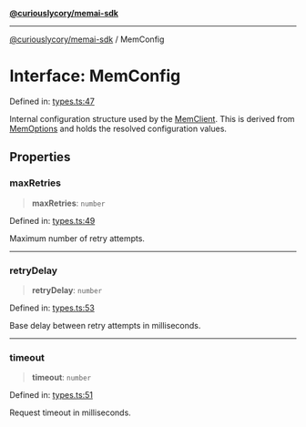 [**@curiouslycory/memai-sdk**](../README.md)

***

[@curiouslycory/memai-sdk](../globals.md) / MemConfig

# Interface: MemConfig

Defined in: [types.ts:47](https://github.com/CuriouslyCory/memai-sdk/blob/2dc092db422a3b9a254f20bc4198878b95379825/src/types.ts#L47)

Internal configuration structure used by the [MemClient](../classes/MemClient.md).
This is derived from [MemOptions](MemOptions.md) and holds the resolved configuration values.

## Properties

### maxRetries

> **maxRetries**: `number`

Defined in: [types.ts:49](https://github.com/CuriouslyCory/memai-sdk/blob/2dc092db422a3b9a254f20bc4198878b95379825/src/types.ts#L49)

Maximum number of retry attempts.

***

### retryDelay

> **retryDelay**: `number`

Defined in: [types.ts:53](https://github.com/CuriouslyCory/memai-sdk/blob/2dc092db422a3b9a254f20bc4198878b95379825/src/types.ts#L53)

Base delay between retry attempts in milliseconds.

***

### timeout

> **timeout**: `number`

Defined in: [types.ts:51](https://github.com/CuriouslyCory/memai-sdk/blob/2dc092db422a3b9a254f20bc4198878b95379825/src/types.ts#L51)

Request timeout in milliseconds.
